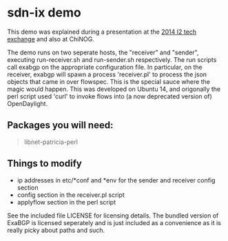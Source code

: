 sdn-ix demo
===========

This demo was explained during a presentation at the [2014 I2 tech exchange](http://meetings.internet2.edu/2014-technology-exchange/detail/10003432/)
and also at ChiNOG.

The demo runs on two seperate hosts, the "receiver" and "sender", executing
run-receiver.sh and run-sender.sh respectively.  The run scripts call exabgp
on the appropriate configuration file.  In particular, on the receiver, exabgp
will spawn a process 'receiver.pl' to process the json objects that came
in over flowspec.  This is the special sauce where the magic would happen.
This was developed on Ubuntu 14, and origonally the perl script used 'curl' 
to invoke flows into (a now deprecated version of) OpenDaylight.


Packages you will need:
-----------------------
> libnet-patricia-perl 

Things to modify
-----------------------
- ip addresses in etc/*conf and *env for the sender and receiver config section
- config section in the receiver.pl script
- applyflow section in the perl script


See the included file LICENSE for licensing details.  The bundled version of ExaBGP is licensed 
seperately and is just included as a convenience as it is really picky about paths and such.
